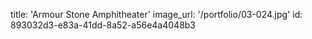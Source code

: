 title: 'Armour Stone Amphitheater'
image_url: '/portfolio/03-024.jpg'
id: 893032d3-e83a-41dd-8a52-a56e4a4048b3
